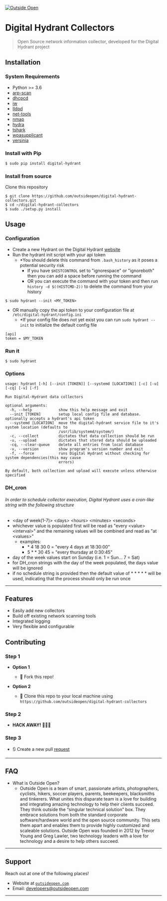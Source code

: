 <a href="http://outsideopen.com"><img src="https://www.zinkwazi.com/wp-content/uploads/2015/04/a2014-05-11-16.29.43-2.jpg" title="Outside Open" alt="Outside Open"></a>

# Digital Hydrant Collectors

> Open Source network information collector, developed for the Digital Hydrant project

## Installation

### System Requirements

- Python >= 3.6
- [arp-scan](https://github.com/royhills/arp-scan)
- [dhcpcd](https://wiki.archlinux.org/index.php/Dhcpcd)
- [iw](https://wireless.wiki.kernel.org/en/users/documentation/iw)
- [lldpd](https://lldpd.github.io/lldpd/installation.html)
- [net-tools](https://wiki.linuxfoundation.org/networking/net-tools)
- [nmap](https://nmap.org/)
- [hydra](https://github.com/vanhauser-thc/thc-hydra)
- [tshark](https://www.wireshark.org/docs/man-pages/tshark.html)
- [wpasupplicant](https://wiki.archlinux.org/index.php/wpa_supplicant)
- [yersinia](https://github.com/tomac/yersinia)

### Install with Pip

```bash
$ sudo pip install digital-hydrant
```

### Install from source

Clone this repository

```shell
$ git clone https://github.com/outsideopen/digital-hydrant-collectors.git
$ cd ~/digital-hydrant-collectors
$ sudo ./setup.py install
```

## Usage

### Configuration

- Create a new Hydrant on the Digital Hydrant [website](https://app.digitalhydrant.com/hydrants)
- Run the hydrant init script with your api token
  - \*You should delete this command from `.bash_history` as it poses a potential security risk
    - If you have `$HISTCONTROL` set to "ignorespace" or "ignoreboth" then you can add a space before running the command
    - OR you can execute the command with your token and then run `history -d $((HISTCMD-2))` to delete the command from your history

```shell
$ sudo hydrant --init <MY_TOKEN>
```

- OR manually copy the api token to your configuration file at `/etc/digital-hydrant/config.ini`
  - \*If your config file does not yet exist you can run `sudo hydrant --init` to initialize the default config file

```
[api]
token = $MY_TOKEN
```

### Run it

```shell
$ sudo hydrant
```

### Options

```
usage: hydrant [-h] [--init [TOKEN]] [--systemd [LOCATION]] [-c] [-u] [-cq] [-v] [-f]

Run Digital-Hydrant data collectors

optional arguments:
  -h, --help            show this help message and exit
  --init [TOKEN]        setup local config file and database. optionally accepts a hydrant's api token
  --systemd [LOCATION]  move the digital-hydrant service file to it's system location (defaults to
                        /usr/lib/systemd/system/)
  -c, --collect         dictates that data collection should be run
  -u, --upload          dictates that stored data should be uploaded
  -cq, --clear-queue    delete all entries from local database
  -v, --version         show program's version number and exit
  -f, --force           runs Digital Hydrant without checking for system dependencies(this may cause
                        errors)

By default, both collection and upload will execute unless otherwise specified
```

### DH_cron

###### In order to schedule collector execution, Digital Hydrant uses a cron-like string with the following structure

- \<day of week(1-7)> \<days> \<hours> \<minutes> \<seconds>
- whichever value is populated first will be read as "every \<value> \<interval>" and the remaining values will be combined and read as "at \<values>"
  - examples:
    - \* 4 18 30 0 = "every 4 days at 18:30:00"
    - 5 \* \* 30 45 = "every thursday at 0:30:45"
- day of the week values start on Sunday (i.e. 1 = Sun... 7 = Sat)
- for DH_cron strings with the day of the week populated, the days value will be ignored
- if no schedule string is provided then the default value of \* \* \* \* \* will be used, indicating that the process should only be run once

---

## Features

- Easily add new collectors
- Build off existing network scanning tools
- Integrated logging
- Very flexible and configurable

## Contributing

### Step 1

- **Option 1**

  - 🍴 Fork this repo!

- **Option 2**
  - 👯 Clone this repo to your local machine using `https://github.com/outsideopen/digital-hydrant-collectors`

### Step 2

- **HACK AWAY!** 🔨🔨🔨

### Step 3

- 🔃 Create a new pull [request](https://github.com/outsideopen/digital-hydrant-collectors/compare)

---

## FAQ

- What is Outside Open?
  - Outside Open is a team of smart, passionate artists, photographers, cyclists, hikers, soccer players, parents, beekeepers, blacksmiths and tinkerers. What unites this disparate team is a love for building and integrating amazing technology to help their clients succeed. They think outside the “singular technical solution” box. They embrace solutions from both the standard corporate software/hardware world and the open source community. This sets them apart and enables them to provide highly customized and scaleable solutions. Outside Open was founded in 2012 by Trevor Young and Greg Lawler, two technology leaders with a love for technology and a desire to help others succeed.

---

## Support

Reach out at one of the following places!

- Website at <a href="http://outsideopen.com" target="_blank">`outsideopen.com`</a>
- Email: <developers@outsideopen.com>

---
